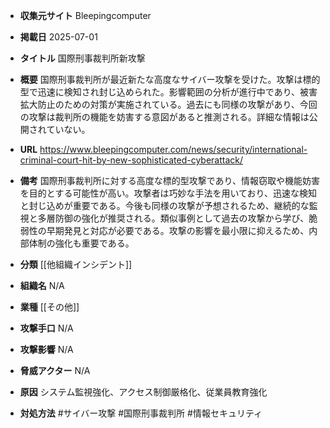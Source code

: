 - **収集元サイト**
Bleepingcomputer

- **掲載日**
2025-07-01

- **タイトル**
国際刑事裁判所新攻撃

- **概要**
国際刑事裁判所が最近新たな高度なサイバー攻撃を受けた。攻撃は標的型で迅速に検知され封じ込められた。影響範囲の分析が進行中であり、被害拡大防止のための対策が実施されている。過去にも同様の攻撃があり、今回の攻撃は裁判所の機能を妨害する意図があると推測される。詳細な情報は公開されていない。

- **URL**
https://www.bleepingcomputer.com/news/security/international-criminal-court-hit-by-new-sophisticated-cyberattack/

- **備考**
国際刑事裁判所に対する高度な標的型攻撃であり、情報窃取や機能妨害を目的とする可能性が高い。攻撃者は巧妙な手法を用いており、迅速な検知と封じ込めが重要である。今後も同様の攻撃が予想されるため、継続的な監視と多層防御の強化が推奨される。類似事例として過去の攻撃から学び、脆弱性の早期発見と対応が必要である。攻撃の影響を最小限に抑えるため、内部体制の強化も重要である。

- **分類**
[[他組織インシデント]]

- **組織名**
N/A

- **業種**
[[その他]]

- **攻撃手口**
N/A

- **攻撃影響**
N/A

- **脅威アクター**
N/A

- **原因**
システム監視強化、アクセス制御厳格化、従業員教育強化

- **対処方法**
#サイバー攻撃 #国際刑事裁判所 #情報セキュリティ
